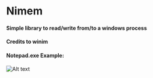 # Nimem
#### Simple library to read/write from/to a windows process
#### Credits to winim
#### Notepad.exe Example:
![Alt text](https://s7.gifyu.com/images/tkwnvblAXx.gif)




